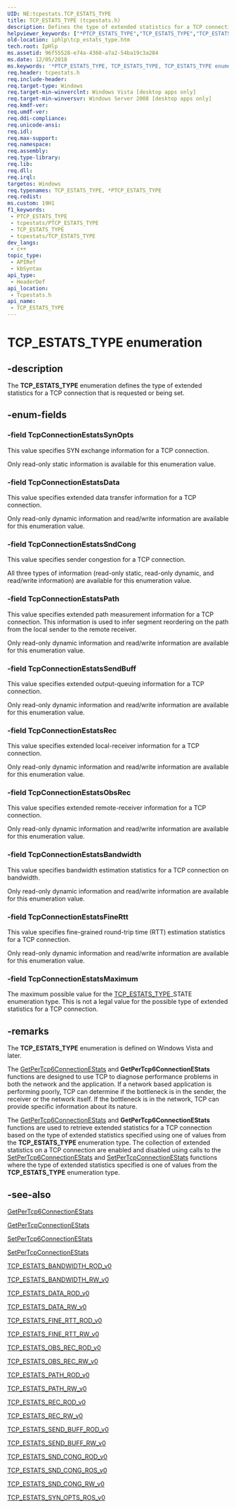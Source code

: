 ```yaml
---
UID: NE:tcpestats.TCP_ESTATS_TYPE
title: TCP_ESTATS_TYPE (tcpestats.h)
description: Defines the type of extended statistics for a TCP connection that is requested or being set.
helpviewer_keywords: ["*PTCP_ESTATS_TYPE","TCP_ESTATS_TYPE","TCP_ESTATS_TYPE enumeration [IP Helper]","TcpConnectionEstatsBandwidth","TcpConnectionEstatsData","TcpConnectionEstatsFineRtt","TcpConnectionEstatsMaximum","TcpConnectionEstatsObsRec","TcpConnectionEstatsPath","TcpConnectionEstatsRec","TcpConnectionEstatsSendBuff","TcpConnectionEstatsSndCong","TcpConnectionEstatsSynOpts","iphlp.tcp_estats_type","tcpestats/TCP_ESTATS_TYPE","tcpestats/TcpConnectionEstatsBandwidth","tcpestats/TcpConnectionEstatsData","tcpestats/TcpConnectionEstatsFineRtt","tcpestats/TcpConnectionEstatsMaximum","tcpestats/TcpConnectionEstatsObsRec","tcpestats/TcpConnectionEstatsPath","tcpestats/TcpConnectionEstatsRec","tcpestats/TcpConnectionEstatsSendBuff","tcpestats/TcpConnectionEstatsSndCong","tcpestats/TcpConnectionEstatsSynOpts"]
old-location: iphlp\tcp_estats_type.htm
tech.root: IpHlp
ms.assetid: 96f55528-e74a-4360-a7a2-54ba19c3a284
ms.date: 12/05/2018
ms.keywords: '*PTCP_ESTATS_TYPE, TCP_ESTATS_TYPE, TCP_ESTATS_TYPE enumeration [IP Helper], TcpConnectionEstatsBandwidth, TcpConnectionEstatsData, TcpConnectionEstatsFineRtt, TcpConnectionEstatsMaximum, TcpConnectionEstatsObsRec, TcpConnectionEstatsPath, TcpConnectionEstatsRec, TcpConnectionEstatsSendBuff, TcpConnectionEstatsSndCong, TcpConnectionEstatsSynOpts, iphlp.tcp_estats_type, tcpestats/TCP_ESTATS_TYPE, tcpestats/TcpConnectionEstatsBandwidth, tcpestats/TcpConnectionEstatsData, tcpestats/TcpConnectionEstatsFineRtt, tcpestats/TcpConnectionEstatsMaximum, tcpestats/TcpConnectionEstatsObsRec, tcpestats/TcpConnectionEstatsPath, tcpestats/TcpConnectionEstatsRec, tcpestats/TcpConnectionEstatsSendBuff, tcpestats/TcpConnectionEstatsSndCong, tcpestats/TcpConnectionEstatsSynOpts'
req.header: tcpestats.h
req.include-header: 
req.target-type: Windows
req.target-min-winverclnt: Windows Vista [desktop apps only]
req.target-min-winversvr: Windows Server 2008 [desktop apps only]
req.kmdf-ver: 
req.umdf-ver: 
req.ddi-compliance: 
req.unicode-ansi: 
req.idl: 
req.max-support: 
req.namespace: 
req.assembly: 
req.type-library: 
req.lib: 
req.dll: 
req.irql: 
targetos: Windows
req.typenames: TCP_ESTATS_TYPE, *PTCP_ESTATS_TYPE
req.redist: 
ms.custom: 19H1
f1_keywords:
 - PTCP_ESTATS_TYPE
 - tcpestats/PTCP_ESTATS_TYPE
 - TCP_ESTATS_TYPE
 - tcpestats/TCP_ESTATS_TYPE
dev_langs:
 - c++
topic_type:
 - APIRef
 - kbSyntax
api_type:
 - HeaderDef
api_location:
 - Tcpestats.h
api_name:
 - TCP_ESTATS_TYPE
---
```


# TCP_ESTATS_TYPE enumeration


## -description

The <b>TCP_ESTATS_TYPE</b> enumeration defines the type of extended statistics for a TCP connection that is requested or being set.

## -enum-fields

### -field TcpConnectionEstatsSynOpts

This value specifies SYN exchange information for a TCP connection.

Only read-only static information is available for this enumeration value.

### -field TcpConnectionEstatsData

This value specifies extended data transfer information for a TCP connection.

Only read-only dynamic information and read/write information are available for this enumeration value.

### -field TcpConnectionEstatsSndCong

This value specifies sender congestion for a TCP connection.

All three types of information (read-only static, read-only dynamic,  and read/write information) are available for this enumeration value.

### -field TcpConnectionEstatsPath

This value specifies extended path measurement information for a TCP connection. This information is  used to infer segment
   reordering on the path from the local sender to the remote
   receiver.

Only read-only dynamic information and read/write information are available for this enumeration value.

### -field TcpConnectionEstatsSendBuff

This value specifies extended output-queuing information for a TCP connection.

Only read-only dynamic information and read/write information are available for this enumeration value.

### -field TcpConnectionEstatsRec

This value specifies extended local-receiver information for a TCP connection. 

Only read-only dynamic information and read/write information are available for this enumeration value.

### -field TcpConnectionEstatsObsRec

This value specifies extended remote-receiver information for a TCP connection.

Only read-only dynamic information and read/write information are available for this enumeration value.

### -field TcpConnectionEstatsBandwidth

This value specifies bandwidth estimation statistics for a TCP connection on bandwidth.

Only read-only dynamic information and read/write information are available for this enumeration value.

### -field TcpConnectionEstatsFineRtt

This value specifies fine-grained round-trip time (RTT) estimation statistics for a TCP connection.

Only read-only dynamic information and read/write information are available for this enumeration value.

### -field TcpConnectionEstatsMaximum

The maximum possible value for the <a href="/windows/desktop/api/tcpestats/ne-tcpestats-tcp_estats_type">TCP_ESTATS_TYPE</a>_STATE enumeration type. This is not a legal value for the possible type of extended statistics for a TCP connection.

## -remarks

The <b>TCP_ESTATS_TYPE</b> enumeration is defined on Windows Vista and later. 

The <a href="/windows/desktop/api/iphlpapi/nf-iphlpapi-getpertcp6connectionestats">GetPerTcp6ConnectionEStats</a> and <b>GetPerTcp6ConnectionEStats</b> functions are designed to use TCP to diagnose performance
   problems in both the network and the application.  If a network based
   application is performing poorly, TCP can determine if the bottleneck
   is in the sender, the receiver or the network itself.  If the
   bottleneck is in the network, TCP can provide specific information
   about its nature.


The <a href="/windows/desktop/api/iphlpapi/nf-iphlpapi-getpertcp6connectionestats">GetPerTcp6ConnectionEStats</a> and <b>GetPerTcp6ConnectionEStats</b> functions  are used to retrieve extended statistics for a TCP connection based on the type of extended statistics specified using one of values from the <b>TCP_ESTATS_TYPE</b> enumeration type. The collection of extended statistics on a TCP connection are enabled and disabled using calls to the <a href="/windows/desktop/api/iphlpapi/nf-iphlpapi-setpertcp6connectionestats">SetPerTcp6ConnectionEStats</a> and <a href="/windows/desktop/api/iphlpapi/nf-iphlpapi-setpertcpconnectionestats">SetPerTcpConnectionEStats</a> functions where the type of extended statistics specified is one of values from the <b>TCP_ESTATS_TYPE</b> enumeration type.

## -see-also

<a href="/windows/desktop/api/iphlpapi/nf-iphlpapi-getpertcp6connectionestats">GetPerTcp6ConnectionEStats</a>



<a href="/windows/desktop/api/iphlpapi/nf-iphlpapi-getpertcpconnectionestats">GetPerTcpConnectionEStats</a>



<a href="/windows/desktop/api/iphlpapi/nf-iphlpapi-setpertcp6connectionestats">SetPerTcp6ConnectionEStats</a>



<a href="/windows/desktop/api/iphlpapi/nf-iphlpapi-setpertcpconnectionestats">SetPerTcpConnectionEStats</a>



<a href="/windows/desktop/api/tcpestats/ns-tcpestats-tcp_estats_bandwidth_rod_v0">TCP_ESTATS_BANDWIDTH_ROD_v0</a>



<a href="/windows/desktop/api/tcpestats/ns-tcpestats-tcp_estats_bandwidth_rw_v0">TCP_ESTATS_BANDWIDTH_RW_v0</a>



<a href="/windows/desktop/api/tcpestats/ns-tcpestats-tcp_estats_data_rod_v0">TCP_ESTATS_DATA_ROD_v0</a>



<a href="/windows/desktop/api/tcpestats/ns-tcpestats-tcp_estats_data_rw_v0">TCP_ESTATS_DATA_RW_v0</a>



<a href="/windows/desktop/api/tcpestats/ns-tcpestats-tcp_estats_fine_rtt_rod_v0">TCP_ESTATS_FINE_RTT_ROD_v0</a>



<a href="/windows/desktop/api/tcpestats/ns-tcpestats-tcp_estats_fine_rtt_rw_v0">TCP_ESTATS_FINE_RTT_RW_v0</a>



<a href="/windows/desktop/api/tcpestats/ns-tcpestats-tcp_estats_obs_rec_rod_v0">TCP_ESTATS_OBS_REC_ROD_v0</a>



<a href="/windows/desktop/api/tcpestats/ns-tcpestats-tcp_estats_obs_rec_rw_v0">TCP_ESTATS_OBS_REC_RW_v0</a>



<a href="/windows/desktop/api/tcpestats/ns-tcpestats-tcp_estats_path_rod_v0">TCP_ESTATS_PATH_ROD_v0</a>



<a href="/windows/desktop/api/tcpestats/ns-tcpestats-tcp_estats_path_rw_v0">TCP_ESTATS_PATH_RW_v0</a>



<a href="/windows/desktop/api/tcpestats/ns-tcpestats-tcp_estats_rec_rod_v0">TCP_ESTATS_REC_ROD_v0</a>



<a href="/windows/desktop/api/tcpestats/ns-tcpestats-tcp_estats_rec_rw_v0">TCP_ESTATS_REC_RW_v0</a>



<a href="/windows/desktop/api/tcpestats/ns-tcpestats-tcp_estats_send_buff_rod_v0">TCP_ESTATS_SEND_BUFF_ROD_v0</a>



<a href="/windows/desktop/api/tcpestats/ns-tcpestats-tcp_estats_send_buff_rw_v0">TCP_ESTATS_SEND_BUFF_RW_v0</a>



<a href="/windows/desktop/api/tcpestats/ns-tcpestats-tcp_estats_snd_cong_rod_v0">TCP_ESTATS_SND_CONG_ROD_v0</a>



<a href="/windows/desktop/api/tcpestats/ns-tcpestats-tcp_estats_snd_cong_ros_v0">TCP_ESTATS_SND_CONG_ROS_v0</a>



<a href="/windows/desktop/api/tcpestats/ns-tcpestats-tcp_estats_snd_cong_rw_v0">TCP_ESTATS_SND_CONG_RW_v0</a>



<a href="/windows/desktop/api/tcpestats/ns-tcpestats-tcp_estats_syn_opts_ros_v0">TCP_ESTATS_SYN_OPTS_ROS_v0</a>

